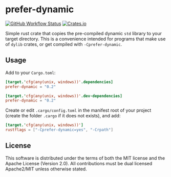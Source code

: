 # prefer-dynamic

[![GitHub Workflow Status](https://img.shields.io/github/actions/workflow/status/WilliamVenner/prefer-dynamic/ci.yml?branch=main&style=flat-square&logo=github&logoColor=white "GitHub Workflow Status")](https://github.com/WilliamVenner/prefer-dynamic/actions/workflows/ci.yml)
[![Crates.io](https://img.shields.io/crates/v/prefer-dynamic?logo=rust&style=flat-square "Crates.io")](https://crates.io/crates/prefer-dynamic)

Simple rust crate that copies the pre-compiled dynamic `std` library to your target directory.
This is a convenience intended for programs that make use of `dylib` crates, or get compiled
with `-Cprefer-dynamic`.

## Usage

Add to your `Cargo.toml`:

```toml
[target.'cfg(any(unix, windows))'.dependencies]
prefer-dynamic = "0.2"

[target.'cfg(any(unix, windows))'.dev-dependencies]
prefer-dynamic = "0.2"
```

Create or edit `.cargo/config.toml` in the manifest root of your project
(create the folder `.cargo` if it does not exists), and add:

```toml
[target.'cfg(any(unix, windows))']
rustflags = ["-Cprefer-dynamic=yes", "-Crpath"]
```

## License

This software is distributed under the terms of both the MIT license and the Apache License (Version 2.0).
All contributions must be dual licensed Apache2/MIT unless otherwise stated.
